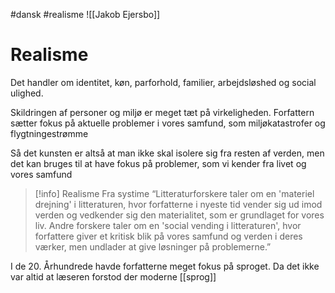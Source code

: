 #dansk #realisme 
![[Jakob Ejersbo]]
# Realisme
Det handler om identitet, køn, parforhold, familier, arbejdsløshed og social ulighed.

Skildringen af personer og miljø er meget tæt på virkeligheden. Forfattern sætter fokus på aktuelle problemer i vores samfund, som miljøkatastrofer og flygtningestrømme

Så det kunsten er altså at man ikke skal isolere sig fra resten af verden, men det kan bruges til at have fokus på problemer, som vi kender fra livet og vores samfund

>[!info] Realisme Fra systime 
>“Litteraturforskere taler om en 'materiel drejning' i litteraturen, hvor forfatterne i nyeste tid vender sig ud imod verden og vedkender sig den materialitet, som er grundlaget for vores liv. Andre forskere taler om en 'social vending i litteraturen', hvor forfattere giver et kritisk blik på vores samfund og verden i deres værker, men undlader at give løsninger på problemerne.”

I de 20. Århundrede havde forfatterne meget fokus på sproget. Da det ikke var altid at læseren forstod der moderne [[sprog]]